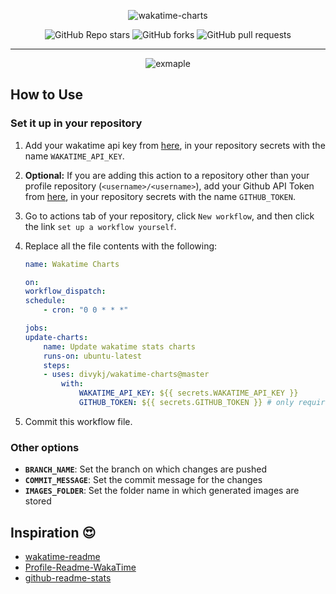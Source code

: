 <div align="center">

![wakatime-charts](https://socialify.git.ci/divykj/wakatime-charts/image?description=1&font=Inter&owner=1&pattern=Charlie%20Brown&theme=Light "wakatime charts")

![GitHub Repo stars](https://img.shields.io/github/stars/divykj/wakatime-charts?color=%23dfb317&style=for-the-badge "Github Repo stars")
![GitHub forks](https://img.shields.io/github/forks/divykj/wakatime-charts?color=%2397ca00&style=for-the-badge "Github forks")
![GitHub pull requests](https://img.shields.io/github/issues-pr-raw/divykj/wakatime-charts?color=%23fe7d37&label=PULLS&style=for-the-badge "Github pull requests")

---

![exmaple](https://raw.githubusercontent.com/divykj/wakatime-charts/master/exmaple.svg "exmaple")

</div>

## How to Use

### Set it up in your repository

1. Add your wakatime api key from [here](https://wakatime.com/settings/api-key), in your repository secrets with the name `WAKATIME_API_KEY`.

2. **Optional:** If you are adding this action to a repository other than your profile repository (`<username>/<username>`), add your Github API Token from [here](https://github.com/settings/tokens), in your repository secrets with the name `GITHUB_TOKEN`.

3. Go to actions tab of your repository, click `New workflow`, and then click the link `set up a workflow yourself`.

4. Replace all the file contents with the following:

   ```yaml
   name: Wakatime Charts

   on:
   workflow_dispatch:
   schedule:
       - cron: "0 0 * * *"

   jobs:
   update-charts:
       name: Update wakatime stats charts
       runs-on: ubuntu-latest
       steps:
       - uses: divykj/wakatime-charts@master
           with:
               WAKATIME_API_KEY: ${{ secrets.WAKATIME_API_KEY }}
               GITHUB_TOKEN: ${{ secrets.GITHUB_TOKEN }} # only required if using the action in repository other than profile
   ```

5. Commit this workflow file.

### Other options

- **`BRANCH_NAME`**: Set the branch on which changes are pushed
- **`COMMIT_MESSAGE`**: Set the commit message for the changes
- **`IMAGES_FOLDER`**: Set the folder name in which generated images are stored

## Inspiration 😍

- [wakatime-readme](https://github.com/marketplace/actions/waka-readme)
- [Profile-Readme-WakaTime](https://github.com/marketplace/actions/wakatime-stat-update-action)
- [github-readme-stats](https://github.com/anuraghazra/github-readme-stats)

```

```
